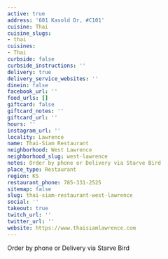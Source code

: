 ```yaml
---
active: true
address: '601 Kasold Dr, #C101'
cuisine: Thai
cuisine_slugs:
- thai
cuisines:
- Thai
curbside: false
curbside_instructions: ''
delivery: true
delivery_service_websites: ''
dinein: false
facebook_url: ''
food_urls: []
giftcard: false
giftcard_notes: ''
giftcard_url: ''
hours: ''
instagram_url: ''
locality: Lawrence
name: Thai-Siam Restaurant
neighborhood: West Lawrence
neighborhood_slug: west-lawrence
notes: Order by phone or Delivery via Starve Bird
place_type: Restaurant
region: KS
restaurant_phone: 785-331-2525
sitemap: false
slug: thai-siam-restaurant-west-lawrence
social: ''
takeout: true
twitch_url: ''
twitter_url: ''
website: https://www.thaisiamlawrence.com
---
```


Order by phone or Delivery via Starve Bird